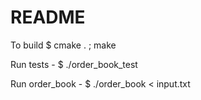 # README

To build
$ cmake . ; make

Run tests - 
$ ./order_book_test

Run order_book -
$ ./order_book < input.txt

